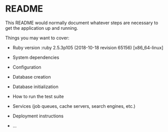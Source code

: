 # README

This README would normally document whatever steps are necessary to get the
application up and running.

Things you may want to cover:

* Ruby version
:ruby 2.5.3p105 (2018-10-18 revision 65156) [x86_64-linux]

* System dependencies

* Configuration

* Database creation

* Database initialization

* How to run the test suite

* Services (job queues, cache servers, search engines, etc.)

* Deployment instructions

* ...
